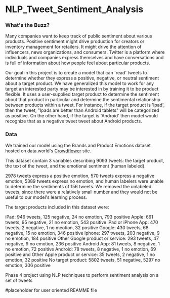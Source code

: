 # NLP_Tweet_Sentiment_Analysis

### What's the Buzz?
Many companies want to keep track of public sentiment about various products.  Positive sentiment might drive production for creators or inventory management for retailers.  It might drive the attention of influencers, news organizations, and consumers.  Twitter is a platform where individuals and companies express themselves and have conversations and is full of information about how people feel about particular products.

Our goal in this project is to create a model that can 'read' tweets to determine whether they express a positive, negative, or neutral sentiment about a target product.  We have generalized this model to work for any target an interested party may be interested in by training it to be product flexible.  It uses a user-supplied target product to determine the sentiment about that product in particular and determine the sentimental relationship between products within a tweet.  For instance, if the target product is 'Ipad', then the tweet, "Ipads are better than Android tablets" will be categorized as positive.  On the other hand, if the target is 'Android' then model would recognize that as a negative tweet tweet about Android products.

### Data

We trained our model using the Brands and Product Emotions dataset hosted on data.world's [Crowdflower](https://data.world/crowdflower/brands-and-product-emotions) site.  

This dataset contain 3 variables describing 9093 tweets: the target product, the text of the tweet, and the emotional sentiment (human labeled).

2978 tweets express a positive emotion, 570 tweets express a negative emotion, 5389 tweets express no emotion, and human labelers were unable to determine the sentiments of 156 tweets.  We removed the unlabeled tweets, since there were a relatively small number and they would not be useful to our model's learning process.

The target products included in this dataset were:

iPad: 946 tweets, 125 negative, 24 no emotion, 793 positive
Apple: 661 tweets, 95 negative, 21 no emotion, 543 positive
iPad or iPhone App: 470 tweets, 2 negative, 1 no meotion, 32 positive
Google: 430 tweets, 68 negative, 15 no emotion, 346 positive
Iphone: 297 tweets, 203 negative, 9 no emotion, 184 positive
Other Google product or service: 293 tweets, 47 negative, 9 no emotion, 236 positive
Android App: 81 tweets, 8 negative, 1 no emotion, 72 positive
Android: 78 tweets, 8 negative, 1 no emotion, 69 positive
and Other Apple product or service: 35 tweets, 2 negative, 1 no emotion, 32 positive
No target product: 5802 tweets, 51 negative, 5297 no emotion, 306 positive


Phase 4 project using NLP techniques to perform sentiment analysis on a set of tweets

#placeholder for user oriented REAMME file
